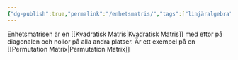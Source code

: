 ```yaml
---
{"dg-publish":true,"permalink":"/enhetsmatris/","tags":["linjäralgebra"]}
---
```



Enhetsmatrisen är en [[Kvadratisk Matris\|Kvadratisk Matris]] med ettor på diagonalen och nollor på alla andra platser. Är ett exempel på en [[Permutation Matrix\|Permutation Matrix]]